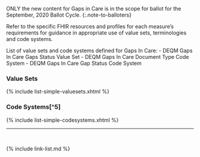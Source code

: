
ONLY the new content for Gaps in Care is in the scope for ballot for the September, 2020 Ballot Cycle.
{:.note-to-balloters}

Refer to the specific FHIR resources and profiles for each measure’s requirements for guidance in appropriate use of value sets, terminologies and code systems.

<div class="new-content" markdown="1">
List of value sets and code systems defined for Gaps In Care:
- DEQM Gaps In Care Gaps Status Value Set
- DEQM Gaps In Care Document Type Code System
- DEQM Gaps In Care Gap Status Code System
</div>

### Value Sets

{% include list-simple-valuesets.xhtml %}

### Code Systems[^5]

{% include list-simple-codesystems.xhtml %}

---

<br />

{% include link-list.md %}
